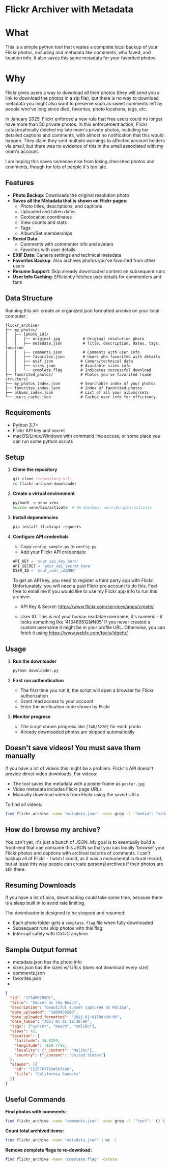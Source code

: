 # Flickr Archiver with Metadata

# What

This is a simple python tool that creates a complete local backup of your Flickr photos, including and metadata like comments, who faved, and location info. It also saves this same metadata for your favorited photos. 

# Why

Flickr gives users a way to download all their photos (they will send you a link to download the photos in a zip file), but there is no way to download metadata you might also want to preserve such as sweet comments left by people who've long since died, favorites, photo locations, tags, etc. 

In January 2025, Flickr enforced a new rule that free users could no longer have more than 50 private photos. In this enforcement action, Flickr catastrophically deleted my late mom's private photos, including her detailed captions and comments, with almost no notification that this would happen. They claim they sent multiple warnings to affected account holders via email, but there was no evidence of this in the email associated with my mom's account. 

I am hoping this saves someone else from losing cherished photos and comments, though for lots of people it's too late. 

## Features

- **Photo Backup**: Downloads the original resolution photo
- **Saves all the Metadata that is shown on Flickr pages**: 
  - Photo titles, descriptions, and captions
  - Uploaded and taken dates
  - Geolocation coordinates
  - View counts and stats
  - Tags
  - Album/Set memberships
- **Social Data**: 
  - Comments with commenter info and avatars
  - Favorites with user details
- **EXIF Data**: Camera settings and technical metadata
- **Favorites Backup**: Also archives photos you've favorited from other users
- **Resume Support**: Skip already downloaded content on subsequent runs
- **User Info Caching**: Efficiently fetches user details for commenters and fans

## Data Structure

Running this will create an organized json formatted archive on your local computer:

```
flickr_archive/
├── my_photos/
│   ├── [photo_id]/
│   │   ├── original.jpg          # Original resolution photo
│   │   ├── metadata.json         # Title, description, dates, tags, location
│   │   ├── comments.json         # Comments with user info
│   │   ├── favorites.json        # Users who favorited with details
│   │   ├── exif.json            # Camera/technical data
│   │   ├── sizes.json           # Available sizes info
│   │   └── complete.flag        # Indicates successful download
├── favorited_photos/            # Photos you've favorited (same structure)
├── my_photos_index.json         # Searchable index of your photos
├── favorites_index.json         # Index of favorited photos
├── albums_index.json            # List of all your albums/sets
└── users_cache.json             # Cached user info for efficiency
```

## Requirements

- Python 3.7+
- Flickr API key and secret
- macOS/Linux/Windows with command line access, or some place you can run some python scripts

## Setup

1. **Clone the repository**
   ```bash
   git clone [repository-url]
   cd flickr-archive-downloader
   ```

2. **Create a virtual environment**
   ```bash
   python3 -m venv venv
   source venv/bin/activate  # On Windows: venv\Scripts\activate
   ```

3. **Install dependencies**
   ```bash
   pip install flickrapi requests
   ```

4. **Configure API credentials**
   - Copy `config_sample.py` to `config.py`
   - Add your Flickr API credentials:
   ```python
   API_KEY = 'your_api_key_here'
   API_SECRET = 'your_api_secret_here'  
   USER_ID = 'your_user_id@N00'
   ```
   
   To get an API key, you need to register a third party app with Flickr. Unfortunately, you will need a paid Flickr pro account to do this. Feel free to email me if you would like to use my Flickr app info to run this archiver.
   - API Key & Secret: https://www.flickr.com/services/apps/create/

   - User ID: This is not your human readable username, it's numeric - it looks something like '413469512@N05' If you never created a custom username it might be in your profile URL. Otherwise, you can fetch it using https://www.webfx.com/tools/idgettr/ 

## Usage

1. **Run the downloader**
   ```bash
   python downloader.py
   ```

2. **First run authentication**
   - The first time you run it, the script will open a browser for Flickr authorization
   - Grant read access to your account
   - Enter the verification code shown by Flickr

3. **Monitor progress**
   - The script shows progress like `[148/3220]` for each photo
   - Already downloaded photos are skipped automatically

## Doesn't save videos! You must save them manually

If you have a lot of videos this might be a problem. 
Flickr's API doesn't provide direct video downloads. For videos:

- The tool saves the metadata with a poster frame as `poster.jpg`
- Video metadata includes Flickr page URLs
- Manually download videos from Flickr using the saved URLs

To find all videos:
```bash
find flickr_archive -name "metadata.json" -exec grep -l '"media": "video"' {} \;
```

## How do I browse my archive?

You can't yet, it's just a bunch of JSON. My goal is to eventually build a front-end that can consume this JSON so that you can locally 'browse' your Flickr photos and captions with archival records of comments. I can't backup all of Flickr - I wish I could, as it was a monumental cultural record, but at least this way people can create personal archives if their photos are still there.

## Resuming Downloads

If you have a lot of pics, downloading could take some time, because there is a sleep built in to avoid rate limiting. 

The downloader is designed to be stopped and resumed:
- Each photo folder gets a `complete.flag` file when fully downloaded
- Subsequent runs skip photos with this flag
- Interrupt safely with Ctrl+C anytime

## Sample Output format 

- metadata.json has the photo info
- sizes.json has the sizes w/ URLs (does not download every size)
- comments.json 
- favorites.json
- 

```json
{
  "id": "12345678901",
  "title": "Sunset at the Beach",
  "description": "Beautiful sunset captured at Malibu",
  "date_uploaded": "1609459200",
  "date_uploaded_formatted": "2021-01-01T00:00:00",
  "date_taken": "2021-01-01 18:30:00",
  "tags": ["sunset", "beach", "malibu"],
  "views": 42,
  "location": {
    "latitude": 34.0259,
    "longitude": -118.7798,
    "locality": {"_content": "Malibu"},
    "country": {"_content": "United States"}
  },
  "albums": [{
    "id": "72157677634567890",
    "title": "California Sunsets"
  }]
}
```

## Useful Commands

**Find photos with comments:**
```bash
find flickr_archive -name "comments.json" -exec grep -l '"text":' {} \;
```

**Count total archived items:**
```bash
find flickr_archive -name "metadata.json" | wc -l
```

**Remove complete flags to re-download:**
```bash
find flickr_archive -name "complete.flag" -delete
```
